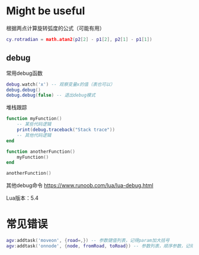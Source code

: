 # Might be useful

根据两点计算旋转弧度的公式（可能有用）

```lua
cy.rotradian = math.atan2(p2[2] - p1[2], p2[1] - p1[1])
```

## debug
常用debug函数
```lua
debug.watch('x') -- 观察变量x的值（表也可以）
debug.debug()
debug.debug(false) -- 退出debug模式
```

堆栈跟踪
```lua
function myFunction()
    -- 某些代码逻辑
    print(debug.traceback("Stack trace"))
    -- 其他代码逻辑
end

function anotherFunction()
    myFunction()
end

anotherFunction()
```

其他debug命令
https://www.runoob.com/lua/lua-debug.html

Lua版本：5.4

# 常见错误
```lua
agv:addtask('moveon', {road=,}) -- 参数键值列表，记得param加大括号
agv:addtask('onnode', {node, fromRoad, toRoad}) -- 参数列表，顺序参数，记得param加大括号
```